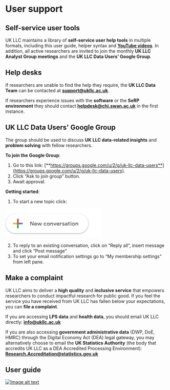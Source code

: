 # User support
## Self-service user tools
UK LLC maintains a library of **self-service user help tools** in multiple formats, including this user guide, helper syntax and [**YouTube videos**](https://www.youtube.com/@ukllcollab). In addition, all active researchers are invited to join the monthly **UK LLC Analyst Group meetings** and the **UK LLC Data Users’ Google Group**.

## Help desks

If researchers are unable to find the help they require, the **UK LLC Data Team** can be contacted at [**support@ukllc.ac.uk**](support@ukllc.ac.uk).   

If researchers experience issues with the **software** or the **SeRP environment** they should contact [**helpdesk@chi.swan.ac.uk**](helpdesk@chi.swan.ac.uk) in the first instance.

## UK LLC Data Users' Google Group
The group should be used to discuss **UK LLC data-related insights** and **problem solving** with fellow researchers. 

**To join the Google Group**:
1.	Go to this link: [**https://groups.google.com/u/2/g/uk-llc-data-users**](https://groups.google.com/u/2/g/uk-llc-data-users).
2.	Click “Ask to join group” button.
3.	Await approval.  

**Getting started**:
1.	To start a new topic click:  

<img src="../images/user_guide/GoogleGroups.png" width="300"> 

2.	To reply to an existing conversation, click on “Reply all”, insert message and click “Post message”
3.	To set your email notification settings go to “My membership settings” from left pane.


## Make a complaint
UK LLC aims to deliver a **high quality** and **inclusive service** that empowers researchers to conduct impactful research for public good. If you feel the service you have received from UK LLC has fallen below your expectations, you can **file a complaint**.    

If you are accessing **LPS data** and **health data**, you should email UK LLC directly: [**info@ukllc.ac.uk**](info@ukllc.ac.uk)   

If you are also accessing **government administrative data** (DWP, DoE, HMRC) through the Digital Economy Act (DEA) legal gateway, you may alternatively choose to email the **UK Statistics Authority** (the body that accredits UK LLC as a DEA Accredited Processing Environment): [**Research.Accreditation@statistics.gov.uk**](Research.Accreditation@statistics.gov.uk)

## User guide
[![Image alt text](https://img.youtube.com/vi/K1mkECx73ow/0.jpg)](https://www.youtube.com/watch?v=K1mkECx73ow)


